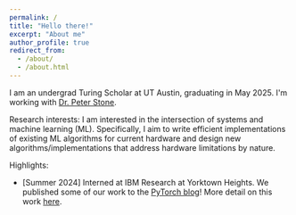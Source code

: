 ```yaml
---
permalink: /
title: "Hello there!"
excerpt: "About me"
author_profile: true
redirect_from: 
  - /about/
  - /about.html
---
```


I am an undergrad Turing Scholar at UT Austin, graduating in May 2025. I'm working with [Dr. Peter Stone](https://www.cs.utexas.edu/~pstone/).

Research interests: I am interested in the intersection of systems and machine learning (ML). Specifically, I aim to write efficient implementations of existing ML algorithms for current hardware and design new algorithms/implementations that address hardware limitations by nature.

Highlights:
- [Summer 2024] Interned at IBM Research at Yorktown Heights. We published some of our work to the [PyTorch blog](https://pytorch.org/blog/hadacore/)! More detail on this work [here](http://krishagarwal.github.io/projects/hadacore).